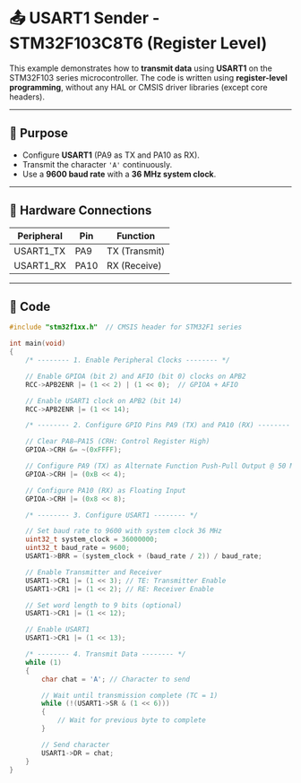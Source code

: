 # 📤 USART1 Sender - STM32F103C8T6 (Register Level)

This example demonstrates how to **transmit data** using **USART1** on the STM32F103 series microcontroller. The code is written using **register-level programming**, without any HAL or CMSIS driver libraries (except core headers).

---

## 📌 Purpose

- Configure **USART1** (PA9 as TX and PA10 as RX).
- Transmit the character `'A'` continuously.
- Use a **9600 baud rate** with a **36 MHz system clock**.

---

## 🧩 Hardware Connections

| Peripheral | Pin  | Function       |
|------------|------|----------------|
| USART1_TX  | PA9  | TX (Transmit)  |
| USART1_RX  | PA10 | RX (Receive)   |

---

## 🧾 Code

```c
#include "stm32f1xx.h"  // CMSIS header for STM32F1 series

int main(void)
{
    /* -------- 1. Enable Peripheral Clocks -------- */

    // Enable GPIOA (bit 2) and AFIO (bit 0) clocks on APB2
    RCC->APB2ENR |= (1 << 2) | (1 << 0);  // GPIOA + AFIO

    // Enable USART1 clock on APB2 (bit 14)
    RCC->APB2ENR |= (1 << 14);

    /* -------- 2. Configure GPIO Pins PA9 (TX) and PA10 (RX) -------- */

    // Clear PA8–PA15 (CRH: Control Register High)
    GPIOA->CRH &= ~(0xFFFF);

    // Configure PA9 (TX) as Alternate Function Push-Pull Output @ 50 MHz
    GPIOA->CRH |= (0xB << 4);

    // Configure PA10 (RX) as Floating Input
    GPIOA->CRH |= (0x8 << 8);

    /* -------- 3. Configure USART1 -------- */

    // Set baud rate to 9600 with system clock 36 MHz
    uint32_t system_clock = 36000000;
    uint32_t baud_rate = 9600;
    USART1->BRR = (system_clock + (baud_rate / 2)) / baud_rate;

    // Enable Transmitter and Receiver
    USART1->CR1 |= (1 << 3); // TE: Transmitter Enable
    USART1->CR1 |= (1 << 2); // RE: Receiver Enable

    // Set word length to 9 bits (optional)
    USART1->CR1 |= (1 << 12);

    // Enable USART1
    USART1->CR1 |= (1 << 13);

    /* -------- 4. Transmit Data -------- */
    while (1)
    {
        char chat = 'A'; // Character to send

        // Wait until transmission complete (TC = 1)
        while (!(USART1->SR & (1 << 6)))
        {
            // Wait for previous byte to complete
        }

        // Send character
        USART1->DR = chat;
    }
}
